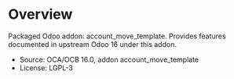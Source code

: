 # Overview

Packaged Odoo addon: account_move_template. Provides features documented in upstream Odoo 16 under this addon.

- Source: OCA/OCB 16.0, addon account_move_template
- License: LGPL-3
